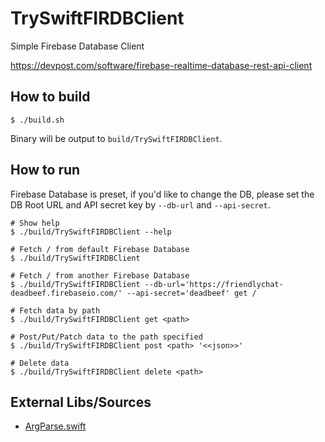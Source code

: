 TrySwiftFIRDBClient
==========
Simple Firebase Database Client

https://devpost.com/software/firebase-realtime-database-rest-api-client


## How to build

    $ ./build.sh

Binary will be output to `build/TrySwiftFIRDBClient`.


## How to run
Firebase Database is preset, if you'd like to change the DB,
please set the DB Root URL and API secret key by `--db-url` and `--api-secret`.

    # Show help
    $ ./build/TrySwiftFIRDBClient --help

    # Fetch / from default Firebase Database
    $ ./build/TrySwiftFIRDBClient

    # Fetch / from another Firebase Database
    $ ./build/TrySwiftFIRDBClient --db-url='https://friendlychat-deadbeef.firebaseio.com/' --api-secret='deadbeef' get /

    # Fetch data by path
    $ ./build/TrySwiftFIRDBClient get <path>

    # Post/Put/Patch data to the path specified
    $ ./build/TrySwiftFIRDBClient post <path> '<<json>>'

    # Delete data
    $ ./build/TrySwiftFIRDBClient delete <path>


## External Libs/Sources

- [ArgParse.swift](https://github.com/apple/swift/blob/master/benchmark/utils/ArgParse.swift)
